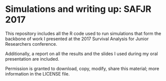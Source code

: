 # Simulations and writing up: SAFJR 2017

This repository includes all the R code used to run simulations that form the backbone of work I presented at the 2017 Survival Analysis for Junior Researchers conference.

Additionally, a report on all the results and the slides I used during my oral presentation are included.

Permission is granted to download, copy, modify, share this material; more information in the LICENSE file.
